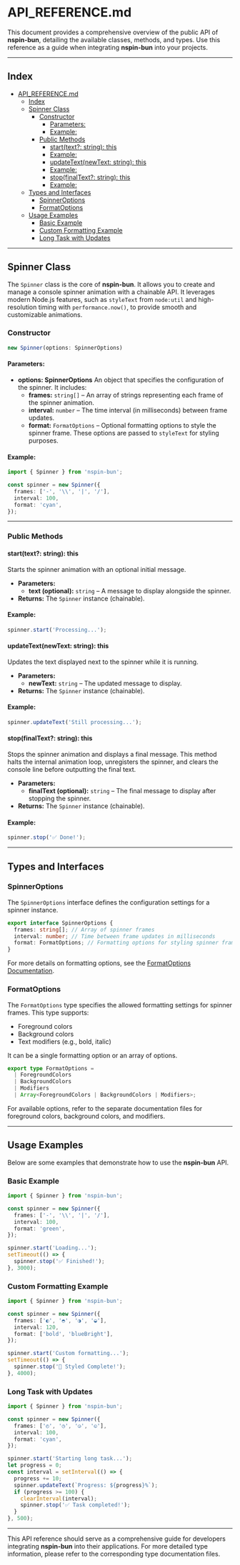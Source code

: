 # API_REFERENCE.md

This document provides a comprehensive overview of the public API of **nspin-bun**, detailing the available classes, methods, and types. Use this reference as a guide when integrating **nspin-bun** into your projects.

---

## Index

- [API\_REFERENCE.md](#api_referencemd)
  - [Index](#index)
  - [Spinner Class](#spinner-class)
    - [Constructor](#constructor)
      - [Parameters:](#parameters)
      - [Example:](#example)
    - [Public Methods](#public-methods)
      - [start(text?: string): this](#starttext-string-this)
      - [Example:](#example-1)
      - [updateText(newText: string): this](#updatetextnewtext-string-this)
      - [Example:](#example-2)
      - [stop(finalText?: string): this](#stopfinaltext-string-this)
      - [Example:](#example-3)
  - [Types and Interfaces](#types-and-interfaces)
    - [SpinnerOptions](#spinneroptions)
    - [FormatOptions](#formatoptions)
  - [Usage Examples](#usage-examples)
    - [Basic Example](#basic-example)
    - [Custom Formatting Example](#custom-formatting-example)
    - [Long Task with Updates](#long-task-with-updates)

---

## Spinner Class

The `Spinner` class is the core of **nspin-bun**. It allows you to create and manage a console spinner animation with a chainable API. It leverages modern Node.js features, such as `styleText` from `node:util` and high-resolution timing with `performance.now()`, to provide smooth and customizable animations.

### Constructor

```typescript
new Spinner(options: SpinnerOptions)
```

#### Parameters:

- **options: SpinnerOptions**
  An object that specifies the configuration of the spinner. It includes:
  - **frames:** `string[]` – An array of strings representing each frame of the spinner animation.
  - **interval:** `number` – The time interval (in milliseconds) between frame updates.
  - **format:** `FormatOptions` – Optional formatting options to style the spinner frame. These options are passed to `styleText` for styling purposes.

#### Example:

```typescript
import { Spinner } from 'nspin-bun';

const spinner = new Spinner({
  frames: ['-', '\\', '|', '/'],
  interval: 100,
  format: 'cyan',
});
```

---

### Public Methods

#### start(text?: string): this

Starts the spinner animation with an optional initial message.

- **Parameters:**
  - **text (optional):** `string` – A message to display alongside the spinner.
- **Returns:** The `Spinner` instance (chainable).

#### Example:

```typescript
spinner.start('Processing...');
```

#### updateText(newText: string): this

Updates the text displayed next to the spinner while it is running.

- **Parameters:**
  - **newText:** `string` – The updated message to display.
- **Returns:** The `Spinner` instance (chainable).

#### Example:

```typescript
spinner.updateText('Still processing...');
```

#### stop(finalText?: string): this

Stops the spinner animation and displays a final message. This method halts the internal animation loop, unregisters the spinner, and clears the console line before outputting the final text.

- **Parameters:**
  - **finalText (optional):** `string` – The final message to display after stopping the spinner.
- **Returns:** The `Spinner` instance (chainable).

#### Example:

```typescript
spinner.stop('✅ Done!');
```

---

## Types and Interfaces

### SpinnerOptions

The `SpinnerOptions` interface defines the configuration settings for a spinner instance.

```typescript
export interface SpinnerOptions {
  frames: string[]; // Array of spinner frames
  interval: number; // Time between frame updates in milliseconds
  format: FormatOptions; // Formatting options for styling spinner frames
}
```

For more details on formatting options, see the [FormatOptions Documentation](./FORMAT_OPTIONS.md).

### FormatOptions

The `FormatOptions` type specifies the allowed formatting settings for spinner frames. This type supports:

- Foreground colors
- Background colors
- Text modifiers (e.g., bold, italic)

It can be a single formatting option or an array of options.

```typescript
export type FormatOptions =
  | ForegroundColors
  | BackgroundColors
  | Modifiers
  | Array<ForegroundColors | BackgroundColors | Modifiers>;
```

For available options, refer to the separate documentation files for foreground colors, background colors, and modifiers.

---

## Usage Examples

Below are some examples that demonstrate how to use the **nspin-bun** API.

### Basic Example

```typescript
import { Spinner } from 'nspin-bun';

const spinner = new Spinner({
  frames: ['-', '\\', '|', '/'],
  interval: 100,
  format: 'green',
});

spinner.start('Loading...');
setTimeout(() => {
  spinner.stop('✅ Finished!');
}, 3000);
```

### Custom Formatting Example

```typescript
import { Spinner } from 'nspin-bun';

const spinner = new Spinner({
  frames: ['◐', '◓', '◑', '◒'],
  interval: 120,
  format: ['bold', 'blueBright'],
});

spinner.start('Custom formatting...');
setTimeout(() => {
  spinner.stop('🎨 Styled Complete!');
}, 4000);
```

### Long Task with Updates

```typescript
import { Spinner } from 'nspin-bun';

const spinner = new Spinner({
  frames: ['◴', '◷', '◶', '◵'],
  interval: 100,
  format: 'cyan',
});

spinner.start('Starting long task...');
let progress = 0;
const interval = setInterval(() => {
  progress += 10;
  spinner.updateText(`Progress: ${progress}%`);
  if (progress >= 100) {
    clearInterval(interval);
    spinner.stop('✅ Task completed!');
  }
}, 500);
```

---

This API reference should serve as a comprehensive guide for developers integrating **nspin-bun** into their applications. For more detailed type information, please refer to the corresponding type documentation files.
